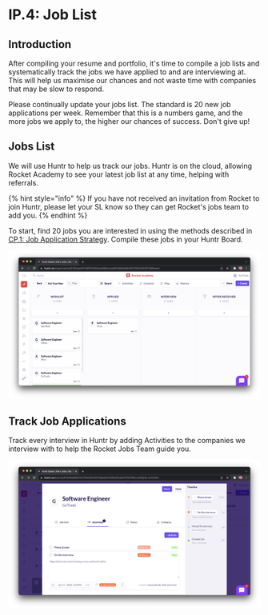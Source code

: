 # IP.4: Job List

## Introduction

After compiling your resume and portfolio, it's time to compile a job lists and systematically track the jobs we have applied to and are interviewing at. This will help us maximise our chances and not waste time with companies that may be slow to respond.

Please continually update your jobs list. The standard is 20 new job applications per week. Remember that this is a numbers game, and the more jobs we apply to, the higher our chances of success. Don't give up!

## Jobs List

We will use Huntr to help us track our jobs. Huntr is on the cloud, allowing Rocket Academy to see your latest job list at any time, helping with referrals.

{% hint style="info" %}
If you have not received an invitation from Rocket to join Huntr, please let your SL know so they can get Rocket's jobs team to add you.
{% endhint %}

To start, find 20 jobs you are interested in using the methods described in [CP.1: Job Application Strategy](ip.1-job-application-strategy.md#how-will-you-find-the-jobs-youre-looking-for). Compile these jobs in your Huntr Board.

![](<../.gitbook/assets/image (12) (1).png>)

## Track Job Applications

Track every interview in Huntr by adding Activities to the companies we interview with to help the Rocket Jobs Team guide you.&#x20;

![](<../.gitbook/assets/image (11) (1).png>)
